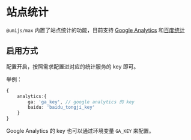 # 站点统计

`@umijs/max` 内置了站点统计的功能，目前支持 [Google Analytics](https://analytics.google.com/analytics/web/) 和[百度统计](https://tongji.baidu.com/web/welcome/login)

## 启用方式

配置开启，按照需求配置进对应的统计服务的 key 即可。

举例：

```ts
{
	analytics:{
		ga: 'ga_key', // google analytics 的 key
		baidu: 'baidu_tongji_key'
	}
}
```

Google Analytics 的 key 也可以通过环境变量 `GA_KEY` 来配置。
